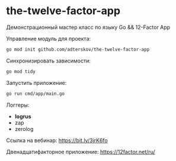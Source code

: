 # the-twelve-factor-app
Демонстрационный мастер класс по языку Go &amp;&amp; 12-Factor App

Управление модуль для проекта:
```bash
go mod init github.com/adterskov/the-twelve-factor-app
```

Синхронизировать зависимости:
```bash
go mod tidy
```

Запустить приложение:
```bash
go run cmd/app/main.go 
```

Логгеры:
- **logrus**
- zap
- zerolog

Ссылка на вебинар:
https://bit.ly/3jrK6fo

Двенадцатифакторное приложение:
https://12factor.net/ru/